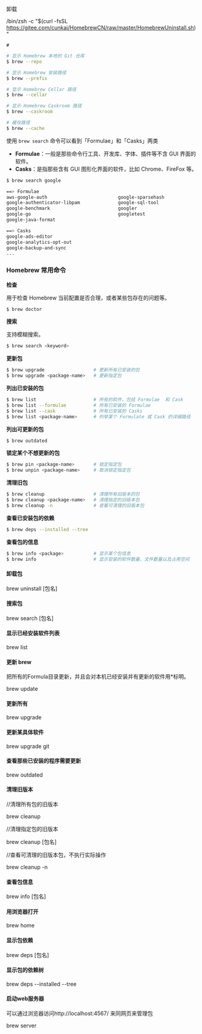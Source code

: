 卸载

/bin/zsh -c "$(curl -fsSL https://gitee.com/cunkai/HomebrewCN/raw/master/HomebrewUninstall.sh)"

```shell
# 
```

```bash
# 显示 Homebrew 本地的 Git 仓库
$ brew --repo

# 显示 Homebrew 安装路径
$ brew --prefix

# 显示 Homebrew Cellar 路径
$ brew --cellar

# 显示 Homebrew Caskroom 路径
$ brew --caskroom

# 缓存路径
$ brew --cache
```

使用 `brew search` 命令可以看到「Formulae」和「Casks」两类

- **Formulae**：一般是那些命令行工具、开发库、字体、插件等不含 GUI 界面的软件。
- **Casks**：是指那些含有 GUI 图形化界面的软件，比如 Chrome、FireFox 等。

```bash
$ brew search google

==> Formulae
aws-google-auth                          google-sparsehash
google-authenticator-libpam              google-sql-tool
google-benchmark                         googler
google-go                                googletest
google-java-format

==> Casks
google-ads-editor
google-analytics-opt-out
google-backup-and-sync
...
```

### Homebrew 常用命令

**检查**

用于检查 Homebrew 当前配置是否合理，或者某些包存在的问题等。

```bash
$ brew doctor
```

**搜索**

支持模糊搜索。

```bash
$ brew search <keyword>
```

**更新包**

```bash
$ brew upgrade                  # 更新所有已安装的包
$ brew upgrade <package-name>   # 更新指定包
```

**列出已安装的包**

```bash
$ brew list                     # 所有的软件，包括 Formulae  和 Cask
$ brew list --formulae          # 所有已安装的 Formulae
$ brew list --cask              # 所有已安装的 Casks
$ brew list <package-name>      # 列举某个 Formulate 或 Cask 的详细路径
```

**列出可更新的包**

```bash
$ brew outdated
```

**锁定某个不想更新的包**

```bash
$ brew pin <package-name>       # 锁定指定包
$ brew unpin <package-name>     # 取消锁定指定包
```

**清理旧包**

```bash
$ brew cleanup                  # 清理所有旧版本的包
$ brew cleanup <package-name>   # 清理指定的旧版本包
$ brew cleanup -n               # 查看可清理的旧版本包
```

**查看已安装包的依赖**

```bash
$ brew deps --installed --tree
```

**查看包的信息**

```bash
$ brew info <package>           # 显示某个包信息
$ brew info                     # 显示安装的软件数量、文件数量以及占用空间
```

#### 卸载包

brew uninstall [包名]

 

#### 搜索包

brew search [包名]

 

#### 显示已经安装软件列表

brew list

 

#### 更新 brew

把所有的Formula目录更新，并且会对本机已经安装并有更新的软件用*标明。

brew update

 

#### 更新所有

brew upgrade

 

#### 更新某具体软件 

brew upgrade git

 

#### 查看那些已安装的程序需要更新

brew outdated

 

#### 清理旧版本

//清理所有包的旧版本

brew cleanup 



//清理指定包的旧版本

brew cleanup [包名]



//查看可清理的旧版本包，不执行实际操作

brew cleanup -n 

 

#### 查看包信息

brew info [包名]

 

#### 用浏览器打开

brew home

 

#### 显示包依赖

brew deps [包名]

 

#### 显示包的依赖树

brew deps --installed --tree

 

#### 启动web服务器

可以通过浏览器访问http://localhost:4567/ 来同网页来管理包

brew server